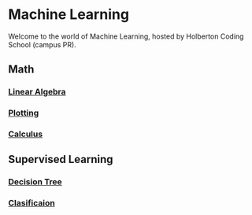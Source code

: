 # Machine Learning

Welcome to the world of Machine Learning, hosted by Holberton Coding School (campus PR).

## Math

### [Linear Algebra](./math/linear_algebra/README.md)
### [Plotting](./math/plotting/README.md)
### [Calculus](./math/calculus/README.md)

## Supervised Learning

### [Decision Tree](./supervised_learning/decision_tree/README.md)
### [Clasificaion](./supervised_learning/classification/README.md)
